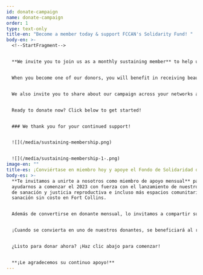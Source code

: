 ```yaml
---
id: donate-campaign
name: donate-campaign
order: 1
type: text-only
title-en: "Become a member today & support FCCAN's Solidarity Fund! "
body-en: >-
  <!--StartFragment-->


  **We invite you to join us as a monthly sustaining member** to help us in starting off 2023 strong with the launch of our reproductive justice and healing programming and even more no-cost community healing spaces in Fort Collins! In addition to becoming a monthly donor, we invite you to share your abundance through volunteer opportunities.


  When you become one of our donors, you will benefit in receiving beautiful artwork, made by local artists in our community!


  We also invite you to share about our campaign across your networks and encourage people to join [our listserv](https://docs.google.com/forms/d/e/1FAIpQLScpVX0Q_E_aLfYB0SXqbOUanJaQJ1YB40kXBjLeLNbvz7P9hA/viewform), and follow us on [Facebook](https://www.facebook.com/FCCAN/) and/or [Instagram.](http://instagram.com/fccan/)


  Ready to donate now? Click below to get started!


  ### We thank you for your continued support!


  ![](/media/sustaining-membership.png)


  ![](/media/sustaining-membership-1-.png)
image-en: ""
title-es: ¡Conviértase en miembro hoy y apoye el Fondo de Solidaridad de FCCAN!
body-es: >-
  **Te invitamos a unirte a nosotros como miembro de apoyo mensual** para
  ayudarnos a comenzar el 2023 con fuerza con el lanzamiento de nuestro programa
  de sanación y justicia reproductiva e incluso más espacios comunitarios de
  sanación sin costo en Fort Collins. 


  Además de convertirse en donante mensual, lo invitamos a compartir su abundancia a través de oportunidades de voluntariado.


  ¡Cuando se convierta en uno de nuestros donantes, se beneficiará al recibir hermosas obras de arte, hechas por artistas locales en nuestra comunidad!


  ¿Listo para donar ahora? ¡Haz clic abajo para comenzar! 


  **¡Le agradecemos su continuo apoyo!**
---
```

